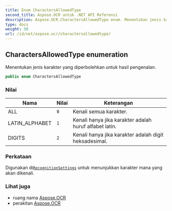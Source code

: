 ```yaml
---
title: Enum CharactersAllowedType
second_title: Aspose.OCR untuk .NET API Referensi
description: Aspose.OCR.CharactersAllowedType enum. Menentukan jenis karakter yang diperbolehkan untuk hasil pengenalan.
type: docs
weight: 50
url: /id/net/aspose.ocr/charactersallowedtype/
---
```

## CharactersAllowedType enumeration

Menentukan jenis karakter yang diperbolehkan untuk hasil pengenalan.

```csharp
public enum CharactersAllowedType
```

### Nilai

| Nama | Nilai | Keterangan |
| --- | --- | --- |
| ALL | `0` | Kenali semua karakter. |
| LATIN_ALPHABET | `1` | Kenali hanya jika karakter adalah huruf alfabet latin. |
| DIGITS | `2` | Kenali hanya jika karakter adalah digit heksadesimal. |

### Perkataan

Digunakan di[`RecognitionSettings`](../recognitionsettings/) untuk menunjukkan karakter mana yang akan dikenali.

### Lihat juga

* ruang nama [Aspose.OCR](../../aspose.ocr/)
* perakitan [Aspose.OCR](../../)



